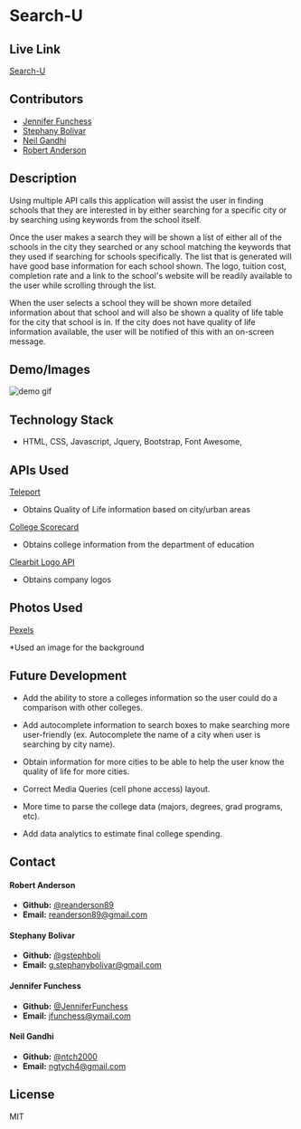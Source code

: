 # **Search-U**

## **Live Link**
[Search-U](https://reanderson89.github.io/searchu-project1/)

## **Contributors**
* [Jennifer Funchess](https://github.com/JenniferFunchess)
* [Stephany Bolivar](https://github.com/gstephboli)
* [Neil Gandhi](https://github.com/ntch2000)
* [Robert Anderson](https://github.com/reanderson89)

## **Description**
Using multiple API calls this application will assist the user in finding schools that they are interested in by either searching for a specific city or by searching using keywords from the school itself. 

Once the user makes a search they will be shown a list of either all of the schools in the city they searched or any school matching the keywords that they used if searching for schools specifically. The list that is generated will have good base information for each school shown. The logo, tuition cost, completion rate and a link to the school's website will be readily available to the user while scrolling through the list. 

When the user selects a school they will be shown more detailed information about that school and will also be shown a quality of life table for the city that school is in. If the city does not have quality of life information available, the user will be notified of this with an on-screen message. 

## **Demo/Images**
![demo gif](assets/gifs/search-u-gif.gif)

## **Technology Stack**
* HTML, CSS, Javascript, Jquery, Bootstrap, Font Awesome,

## **APIs Used**
[Teleport](https://developers.teleport.org/)

* Obtains Quality of Life information based on city/urban areas

[College Scorecard](https://collegescorecard.ed.gov/data/documentation/)

* Obtains college information from the department of education

[Clearbit Logo API](https://clearbit.com/docs?shell#logo-api)

* Obtains company logos

## **Photos Used**
[Pexels](https://www.pexels.com/)

*Used an image for the background 

## **Future Development**

* Add the ability to store a colleges information so the user could do a comparison with other colleges.

* Add autocomplete information to search boxes to make searching more user-friendly (ex. Autocomplete the name of a city when user is searching by city name).

* Obtain information for more cities to be able to help the user know the quality of life for more cities.

* Correct Media Queries (cell phone access) layout.

* More time to parse the college data (majors, degrees, grad programs, etc).

* Add data analytics to estimate final college spending.


## **Contact**

####  **Robert Anderson** 
*  **Github:** [@reanderson89](https://github.com/reanderson89)
*  **Email:** [reanderson89@gmail.com](reanderson89@gmail.com)

####  **Stephany Bolivar** 
*  **Github:** [@gstephboli](https://github.com/gstephboli)
*  **Email:** [g.stephanybolivar@gmail.com](g.stephanybolivar@gmail.com)

####  **Jennifer Funchess** 
*  **Github:** [@JenniferFunchess](https://github.com/JenniferFunchess)
*  **Email:** [jfunchess@ymail.com](jfunchess@ymail.com)

####  **Neil Gandhi** 
*  **Github:** [@ntch2000](https://github.com/ntch2000)
*  **Email:** [ngtych4@gmail.com](ngtych4@gmail.com)

## **License**
MIT